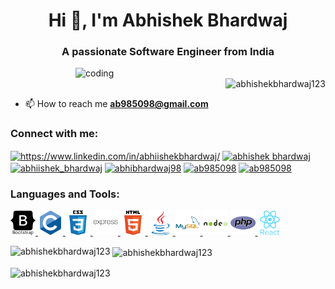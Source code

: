 <h1 align="center">Hi 👋, I'm Abhishek Bhardwaj</h1>
<h3 align="center">A passionate Software Engineer from India</h3>

<img align="right" alt="coding" width="400" src="https://user-images.githubusercontent.com/55389276/140866485-8fb1c876-9a8f-4d6a-98dc-08c4981eaf70.gif">

<p align="right"> <img src="https://komarev.com/ghpvc/?username=abhishekbhardwaj123&label=Profile%20views&color=0e75b6&style=flat" alt="abhishekbhardwaj123" /> </p>

- 📫 How to reach me **ab985098@gmail.com**

<h3 align="left">Connect with me:</h3>
<p align="left">
<a href="www.linkedin.com/in/abhiishekbhardwaj/" target="blank"><img align="center" src="https://raw.githubusercontent.com/rahuldkjain/github-profile-readme-generator/master/src/images/icons/Social/linked-in-alt.svg" alt="https://www.linkedin.com/in/abhiishekbhardwaj/" height="30" width="40" /></a>
<a href="https://www.facebook.com/profile.php?id=100009523789152" target="blank"><img align="center" src="https://raw.githubusercontent.com/rahuldkjain/github-profile-readme-generator/master/src/images/icons/Social/facebook.svg" alt="abhishek bhardwaj" height="30" width="40" /></a>
<a href="https://www.instagram.com/abhiiishek_bhardwaj/" target="blank"><img align="center" src="https://raw.githubusercontent.com/rahuldkjain/github-profile-readme-generator/master/src/images/icons/Social/instagram.svg" alt="abhiishek_bhardwaj" height="30" width="40" /></a>
<a href="https://www.codechef.com/users/abhibhardwaj98" target="blank"><img align="center" src="https://cdn.jsdelivr.net/npm/simple-icons@3.1.0/icons/codechef.svg" alt="abhibhardwaj98" height="30" width="40" /></a>
<a href="https://codeforces.com/profile/ab985098" target="blank"><img align="center" src="https://raw.githubusercontent.com/rahuldkjain/github-profile-readme-generator/master/src/images/icons/Social/codeforces.svg" alt="ab985098" height="30" width="40" /></a>
<a href="https://www.leetcode.com/ab985098" target="blank"><img align="center" src="https://raw.githubusercontent.com/rahuldkjain/github-profile-readme-generator/master/src/images/icons/Social/leet-code.svg" alt="ab985098" height="30" width="40" /></a>
</p>

<h3 align="left">Languages and Tools:</h3>
<p align="left"> <a href="https://getbootstrap.com" target="_blank" rel="noreferrer"> <img src="https://raw.githubusercontent.com/devicons/devicon/master/icons/bootstrap/bootstrap-plain-wordmark.svg" alt="bootstrap" width="40" height="40"/> </a> <a href="https://www.cprogramming.com/" target="_blank" rel="noreferrer"> <img src="https://raw.githubusercontent.com/devicons/devicon/master/icons/c/c-original.svg" alt="c" width="40" height="40"/> </a> <a href="https://www.w3schools.com/css/" target="_blank" rel="noreferrer"> <img src="https://raw.githubusercontent.com/devicons/devicon/master/icons/css3/css3-original-wordmark.svg" alt="css3" width="40" height="40"/> </a> <a href="https://expressjs.com" target="_blank" rel="noreferrer"> <img src="https://raw.githubusercontent.com/devicons/devicon/master/icons/express/express-original-wordmark.svg" alt="express" width="40" height="40"/> </a> <a href="https://www.w3.org/html/" target="_blank" rel="noreferrer"> <img src="https://raw.githubusercontent.com/devicons/devicon/master/icons/html5/html5-original-wordmark.svg" alt="html5" width="40" height="40"/> </a> <a href="https://www.java.com" target="_blank" rel="noreferrer"> <img src="https://raw.githubusercontent.com/devicons/devicon/master/icons/java/java-original.svg" alt="java" width="40" height="40"/> </a> <a href="https://www.mysql.com/" target="_blank" rel="noreferrer"> <img src="https://raw.githubusercontent.com/devicons/devicon/master/icons/mysql/mysql-original-wordmark.svg" alt="mysql" width="40" height="40"/> </a> <a href="https://nodejs.org" target="_blank" rel="noreferrer"> <img src="https://raw.githubusercontent.com/devicons/devicon/master/icons/nodejs/nodejs-original-wordmark.svg" alt="nodejs" width="40" height="40"/> </a> <a href="https://www.php.net" target="_blank" rel="noreferrer"> <img src="https://raw.githubusercontent.com/devicons/devicon/master/icons/php/php-original.svg" alt="php" width="40" height="40"/> </a> <a href="https://reactjs.org/" target="_blank" rel="noreferrer"> <img src="https://raw.githubusercontent.com/devicons/devicon/master/icons/react/react-original-wordmark.svg" alt="react" width="40" height="40"/> </a> </p>

<p><img align="left" src="https://github-readme-stats.vercel.app/api/top-langs?username=abhishekbhardwaj123&show_icons=true&locale=en&layout=compact" alt="abhishekbhardwaj123" /></p>

<p>&nbsp;<img align="center" src="https://github-readme-stats.vercel.app/api?username=abhishekbhardwaj123&show_icons=true&locale=en" alt="abhishekbhardwaj123" /></p>

<p><img align="center" src="https://github-readme-streak-stats.herokuapp.com/?user=abhishekbhardwaj123&" alt="abhishekbhardwaj123" /></p>
